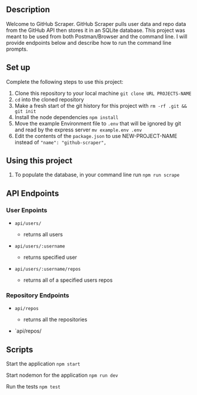 
## Description

Welcome to GitHub Scraper. GitHub Scraper pulls user data and repo data from the GitHub API then stores it in an SQLite database. This project was meant to be used from both Postman/Browser and the command line. I will provide endpoints below and describe how to run the command line prompts.

## Set up

Complete the following steps to use this project:

1. Clone this repository to your local machine `git clone URL PROJECTS-NAME`
2. `cd` into the cloned repository
3. Make a fresh start of the git history for this project with `rm -rf .git && git init`
4. Install the node dependencies `npm install`
5. Move the example Environment file to `.env` that will be ignored by git and read by the express server `mv example.env .env`
6. Edit the contents of the `package.json` to use NEW-PROJECT-NAME instead of `"name": "github-scraper",`

## Using this project

1. To populate the database, in your command line run `npm run scrape` 

## API Endpoints

### User Enpoints

- `api/users/` 
  - returns all users

- `api/users/:username`
  - returns specified user

- `api/users/:username/repos`
  - returns all of a specified users repos

### Repository Endpoints

- `api/repos`
  - returns all the repositories

- `api/repos/



## Scripts

Start the application `npm start`

Start nodemon for the application `npm run dev`

Run the tests `npm test`


